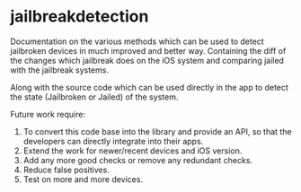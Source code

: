 # jailbreakdetection

Documentation on the various methods which can be used to detect jailbroken devices in much improved and better way. 
Containing the diff of the changes which jailbreak does on the iOS system and comparing jailed with the jailbreak systems.

Along with the source code which can be used directly in the app to detect the state (Jailbroken or Jailed) of the system.

Future work require:
1. To convert this code base into the library and provide an API, so that the developers can directly integrate into their apps.
2. Extend the work for newer/recent devices and iOS version.
3. Add any more good checks or remove any redundant checks.
4. Reduce false positives.
5. Test on more and more devices. 

